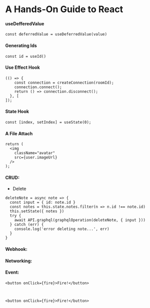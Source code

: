 # A Hands-On Guide to React

#### useDefferedValue
```
const deferredValue = useDeferredValue(value)
```


#### Generating Ids
```
const id = useId()
```


#### Use Effect Hook
 

```
(() => {
    const connection = createConnection(roomId);
    connection.connect();
    return () => connection.disconnect();
  }, [
]);
```




#### State Hook

```
const [index, setIndex] = useState(0);
```

#### A File Attach
```
return (
  <img
    className="avatar"
    src={user.imageUrl}
  />
);
```

#### CRUD:
- Delete
```
deleteNote = async note => {
  const input = { id: note.id }
  const notes = this.state.notes.filter(n => n.id !== note.id)
  this.setState({ notes })
  try {
    await API.graphql(graphqlOperation(deleteNote, { input }))
  } catch (err) {
    console.log('error deleting note...', err)
  }
}
```

#### Webhook:

#### Networking:

#### Event:

```
<button onClick={fire}>Fire!</button>

```

```


<button onClick={fire}>Fire!</button>

```
